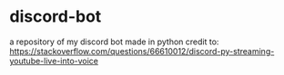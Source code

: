 # discord-bot
 a repository of my discord bot made in python
 credit to: https://stackoverflow.com/questions/66610012/discord-py-streaming-youtube-live-into-voice
